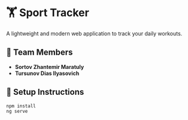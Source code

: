# 🏋️ Sport Tracker

A lightweight and modern web application to track your daily workouts.


## 👥 Team Members

- **Sortov Zhantemir Maratuly**
- **Tursunov Dias Ilyasovich**

## 🧪 Setup Instructions

```bash
npm install
ng serve
